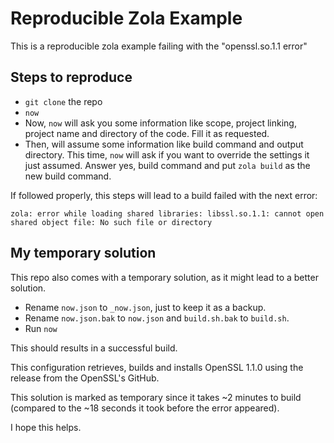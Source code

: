 # Reproducible Zola Example

This is a reproducible zola example failing with the "openssl.so.1.1 error"

## Steps to reproduce

- `git clone` the repo
- `now`
- Now, `now` will ask you some information like scope, project linking, project name and directory of the code. Fill it as requested.
- Then, will assume some information like build command and output directory.
This time, `now` will ask if you want to override the settings it just assumed.
Answer yes, build command and put `zola build` as the new build command.

If followed properly, this steps will lead to a build failed with the next error:

```
zola: error while loading shared libraries: libssl.so.1.1: cannot open shared object file: No such file or directory
```

## My temporary solution

This repo also comes with a temporary solution, as it might lead to a better solution.

- Rename `now.json` to `_now.json`, just to keep it as a backup.
- Rename `now.json.bak` to `now.json` and `build.sh.bak` to `build.sh`.
- Run `now`

This should results in a successful build.

This configuration retrieves, builds and installs OpenSSL 1.1.0 using the release from the OpenSSL's GitHub.

This solution is marked as temporary since it takes ~2 minutes to build (compared to the ~18 seconds it took before the error appeared).

I hope this helps.